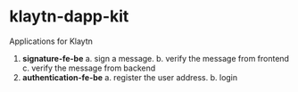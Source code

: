 # klaytn-dapp-kit

Applications for Klaytn
  
 1. **signature-fe-be** 
	a.   sign a message.
	b.  verify the message from frontend
	c. verify the message from backend
 2. **authentication-fe-be**
	a.  register the user address.
	b.  login 